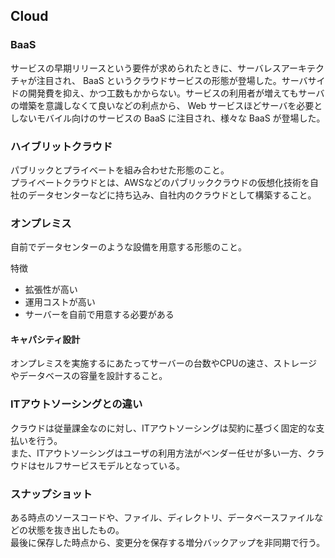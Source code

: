 ## Cloud

### BaaS
サービスの早期リリースという要件が求められたときに、サーバレスアーキテクチャが注目され、 BaaS というクラウドサービスの形態が登場した。サーバサイドの開発費を抑え、かつ工数もかからない。サービスの利用者が増えてもサーバの増築を意識しなくて良いなどの利点から、 Web サービスほどサーバを必要としないモバイル向けのサービスの BaaS に注目され、様々な BaaS が登場した。

### ハイブリットクラウド
パブリックとプライベートを組み合わせた形態のこと。  
プライベートクラウドとは、AWSなどのパブリッククラウドの仮想化技術を自社のデータセンターなどに持ち込み、自社内のクラウドとして構築すること。

### オンプレミス
自前でデータセンターのような設備を用意する形態のこと。

特徴
- 拡張性が高い
- 運用コストが高い
- サーバーを自前で用意する必要がある

#### キャパシティ設計
オンプレミスを実施するにあたってサーバーの台数やCPUの速さ、ストレージやデータベースの容量を設計すること。

### ITアウトソーシングとの違い
クラウドは従量課金なのに対し、ITアウトソーシングは契約に基づく固定的な支払いを行う。  
また、ITアウトソーシングはユーザの利用方法がベンダー任せが多い一方、クラウドはセルフサービスモデルとなっている。

### スナップショット
ある時点のソースコードや、ファイル、ディレクトリ、データベースファイルなどの状態を抜き出したもの。  
最後に保存した時点から、変更分を保存する増分バックアップを非同期で行う。
